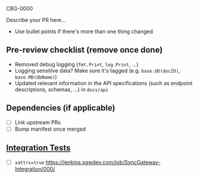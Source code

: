 CBG-0000

Describe your PR here...
- Use bullet points if there's more than one thing changed

## Pre-review checklist (remove once done)
- Removed debug logging (`fmt.Print`, `log.Print`, ...)
- Logging sensitive data? Make sure it's tagged (e.g. `base.UD(docID)`, `base.MD(dbName)`)
- Updated relevant information in the API specifications (such as endpoint descriptions, schemas, ...) in `docs/api`

## Dependencies (if applicable)
- [ ] Link upstream PRs
- [ ] Bump manifest once merged

## [Integration Tests](https://jenkins.sgwdev.com/job/SyncGateway-Integration/build?delay=0sec)
- [ ] `xattrs=true` https://jenkins.sgwdev.com/job/SyncGateway-Integration/000/
